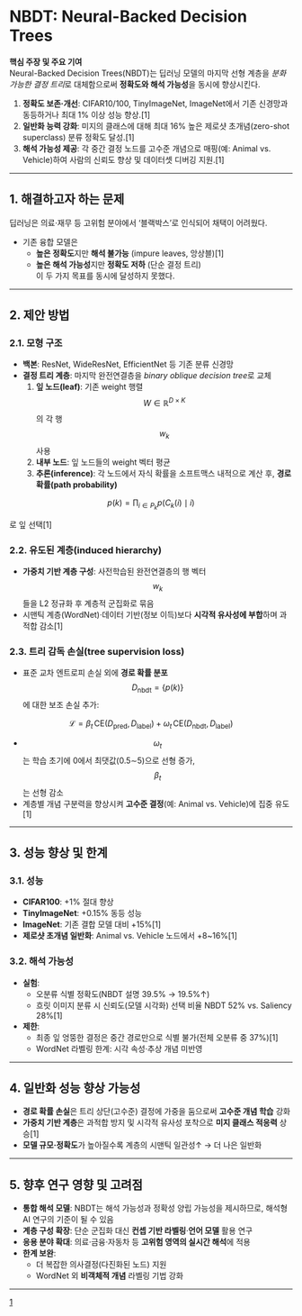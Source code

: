 # NBDT: Neural-Backed Decision Trees

**핵심 주장 및 주요 기여**  
Neural-Backed Decision Trees(NBDT)는 딥러닝 모델의 마지막 선형 계층을 *분화 가능한 결정 트리*로 대체함으로써 **정확도와 해석 가능성**을 동시에 향상시킨다.  
1. **정확도 보존·개선**: CIFAR10/100, TinyImageNet, ImageNet에서 기존 신경망과 동등하거나 최대 1% 이상 성능 향상.[1]
2. **일반화 능력 강화**: 미지의 클래스에 대해 최대 16% 높은 제로샷 초개념(zero-shot superclass) 분류 정확도 달성.[1]
3. **해석 가능성 제공**: 각 중간 결정 노드를 고수준 개념으로 매핑(예: Animal vs. Vehicle)하여 사람의 신뢰도 향상 및 데이터셋 디버깅 지원.[1]

***

## 1. 해결하고자 하는 문제  
딥러닝은 의료·재무 등 고위험 분야에서 ‘블랙박스’로 인식되어 채택이 어려웠다.  
- 기존 융합 모델은  
  - **높은 정확도**지만 **해석 불가능** (impure leaves, 앙상블)[1]
  - **높은 해석 가능성**지만 **정확도 저하** (단순 결정 트리)  
이 두 가지 목표를 동시에 달성하지 못했다.

***

## 2. 제안 방법

### 2.1. 모형 구조  
- **백본**: ResNet, WideResNet, EfficientNet 등 기존 분류 신경망  
- **결정 트리 계층**: 마지막 완전연결층을 *binary oblique decision tree*로 교체  
  1. **잎 노드(leaf)**: 기존 weight 행렬 $$W\in\mathbb{R}^{D\times K}$$의 각 행 $$w_k$$ 사용  
  2. **내부 노드**: 잎 노드들의 weight 벡터 평균  
  3. **추론(inference)**: 각 노드에서 자식 확률을 소프트맥스 내적으로 계산 후, **경로 확률(path probability)**

$$  
     p(k) = \prod_{i\in P_k} p\bigl(C_k(i)\mid i\bigr)  
     $$ 
     
  로 잎 선택[1]

### 2.2. 유도된 계층(induced hierarchy)  
- **가중치 기반 계층 구성**: 사전학습된 완전연결층의 행 벡터 $$w_k$$들을 L2 정규화 후 계층적 군집화로 묶음  
- 시맨틱 계층(WordNet)·데이터 기반(정보 이득)보다 **시각적 유사성에 부합**하며 과적합 감소[1]

### 2.3. 트리 감독 손실(tree supervision loss)  
- 표준 교차 엔트로피 손실 외에 **경로 확률 분포** $$D_{\text{nbdt}}=\{p(k)\}$$에 대한 보조 손실 추가:  

$$  
  \mathcal{L} = \beta_t\,\mathrm{CE}(D_{\text{pred}},D_{\text{label}}) + \omega_t\,\mathrm{CE}(D_{\text{nbdt}},D_{\text{label}})  
  $$  

- $$\omega_t$$는 학습 초기에 0에서 최댓값(0.5∼5)으로 선형 증가, $$\beta_t$$는 선형 감소  
- 계층별 개념 구분력을 향상시켜 **고수준 결정**(예: Animal vs. Vehicle)에 집중 유도[1]

***

## 3. 성능 향상 및 한계

### 3.1. 성능  
- **CIFAR100**: +1% 절대 향상  
- **TinyImageNet**: +0.15% 동등 성능  
- **ImageNet**: 기존 결합 모델 대비 +15%[1]
- **제로샷 초개념 일반화**: Animal vs. Vehicle 노드에서 +8~16%[1]

### 3.2. 해석 가능성  
- **실험**:  
  - 오분류 식별 정확도(NBDT 설명 39.5% → 19.5%↑)  
  - 흐릿 이미지 분류 시 신뢰도(모델 시각화) 선택 비율 NBDT 52% vs. Saliency 28%[1]
- **제한**:  
  - 최종 잎 엉뚱한 결정은 중간 경로만으로 식별 불가(전체 오분류 중 37%)[1]
  - WordNet 라벨링 한계: 시각 속성·추상 개념 미반영

***

## 4. 일반화 성능 향상 가능성  
- **경로 확률 손실**은 트리 상단(고수준) 결정에 가중을 둠으로써 **고수준 개념 학습** 강화  
- **가중치 기반 계층**은 과적합 방지 및 시각적 유사성 포착으로 **미지 클래스 적응력** 상승[1]
- **모델 규모·정확도**가 높아질수록 계층의 시맨틱 일관성↑ → 더 나은 일반화

***

## 5. 향후 연구 영향 및 고려점  
- **통합 해석 모델**: NBDT는 해석 가능성과 정확성 양립 가능성을 제시하므로, 해석형 AI 연구의 기준이 될 수 있음  
- **계층 구성 확장**: 단순 군집화 대신 **컨셉 기반 라벨링**·**언어 모델** 활용 연구  
- **응용 분야 확대**: 의료·금융·자동차 등 **고위험 영역의 실시간 해석**에 적용  
- **한계 보완**:  
  - 더 복잡한 의사결정(다진화된 노드) 지원  
  - WordNet 외 **비객체적 개념** 라벨링 기법 강화  

---  

[1](https://ppl-ai-file-upload.s3.amazonaws.com/web/direct-files/attachments/65988149/53276444-248e-4c74-a6c8-c72c672b972c/2004.00221v3.pdf)

